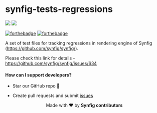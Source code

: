 # synfig-tests-regressions

![](https://img.shields.io/badge/MADE%20WITH-SHELL-red.svg)
![](https://img.shields.io/badge/Uses-Vector%20Image-blue.svg)


[![forthebadge](https://forthebadge.com/images/badges/built-with-love.svg)](https://forthebadge.com)
[![forthebadge](https://forthebadge.com/images/badges/check-it-out.svg)](https://forthebadge.com)

A set of test files for tracking regressions in rendering engine of Synfig (https://github.com/synfig/synfig/).

Please check this link for details - https://github.com/synfig/synfig/issues/634

#### How can I support developers?

* Star our GitHub repo 🌟

* Create pull requests and submit [issues](https://github.com/njackwinterofcode/synfig-tests-regressions/issues)

<p align="center">Made with ❤️ by <b>Synfig contributors</b></p>